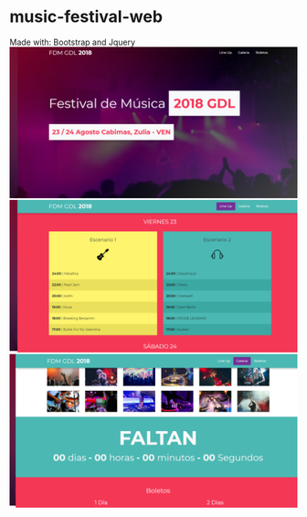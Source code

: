 # music-festival-web
Made with: Bootstrap and Jquery
![Screenshot](1.png)
 ![Screenshot](2.png) 
 ![Screenshot](3.png)
